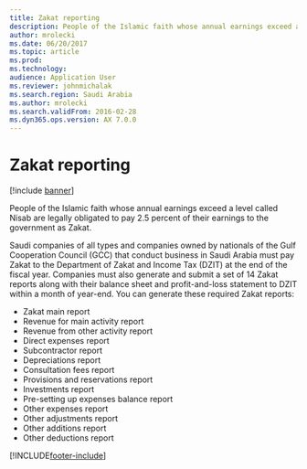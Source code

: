 ```yaml
---
title: Zakat reporting
description: People of the Islamic faith whose annual earnings exceed a level called Nisab are legally obligated to pay 2.5 percent of their earnings to the government as Zakat.
author: mrolecki
ms.date: 06/20/2017
ms.topic: article
ms.prod: 
ms.technology: 
audience: Application User
ms.reviewer: johnmichalak
ms.search.region: Saudi Arabia
ms.author: mrolecki
ms.search.validFrom: 2016-02-28
ms.dyn365.ops.version: AX 7.0.0
---
```


# Zakat reporting

[!include [banner](../../includes/banner.md)]

People of the Islamic faith whose annual earnings exceed a level called Nisab are legally obligated to pay 2.5 percent of their earnings to the government as Zakat.

Saudi companies of all types and companies owned by nationals of the Gulf Cooperation Council (GCC) that conduct business in Saudi Arabia must pay Zakat to the Department of Zakat and Income Tax (DZIT) at the end of the fiscal year. Companies must also generate and submit a set of 14 Zakat reports along with their balance sheet and profit-and-loss statement to DZIT within a month of year-end. You can generate these required Zakat reports:
-   Zakat main report
-   Revenue for main activity report
-   Revenue from other activity report
-   Direct expenses report
-   Subcontractor report
-   Depreciations report
-   Consultation fees report
-   Provisions and reservations report
-   Investments report
-   Pre-setting up expenses balance report
-   Other expenses report
-   Other adjustments report
-   Other additions report
-   Other deductions report







[!INCLUDE[footer-include](../../../includes/footer-banner.md)]
